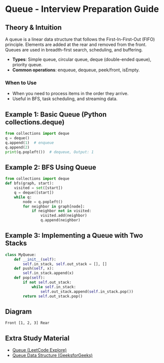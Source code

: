 # Queue - Interview Preparation Guide

## Theory & Intuition
A queue is a linear data structure that follows the First-In-First-Out (FIFO) principle. Elements are added at the rear and removed from the front. Queues are used in breadth-first search, scheduling, and buffering.

- **Types**: Simple queue, circular queue, deque (double-ended queue), priority queue.
- **Common operations**: enqueue, dequeue, peek/front, isEmpty.

### When to Use
- When you need to process items in the order they arrive.
- Useful in BFS, task scheduling, and streaming data.

## Example 1: Basic Queue (Python collections.deque)
```python
from collections import deque
q = deque()
q.append(1)  # enqueue
q.append(2)
print(q.popleft())  # dequeue, Output: 1
```

## Example 2: BFS Using Queue
```python
from collections import deque
def bfs(graph, start):
    visited = set([start])
    q = deque([start])
    while q:
        node = q.popleft()
        for neighbor in graph[node]:
            if neighbor not in visited:
                visited.add(neighbor)
                q.append(neighbor)
```

## Example 3: Implementing a Queue with Two Stacks
```python
class MyQueue:
    def __init__(self):
        self.in_stack, self.out_stack = [], []
    def push(self, x):
        self.in_stack.append(x)
    def pop(self):
        if not self.out_stack:
            while self.in_stack:
                self.out_stack.append(self.in_stack.pop())
        return self.out_stack.pop()
```

## Diagram
```
Front [1, 2, 3] Rear
```

## Extra Study Material
- [Queue (LeetCode Explore)](https://leetcode.com/explore/learn/card/queue-stack/)
- [Queue Data Structure (GeeksforGeeks)](https://www.geeksforgeeks.org/queue-data-structure/)
